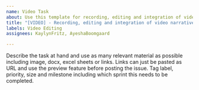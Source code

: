 ```yaml
---
name: Video Task
about: Use this template for recording, editing and integration of video narratives
title: "[VIDEO] - Recording, editing and integration of video narratives"
labels: Video Editing
assignees: KaylynFritz, AyeshaBoomgaard

---
```


Describe the task at hand and use as many relevant material as possible including image, docx, excel sheets or links. Links can just be pasted as URL and use the preview feature before posting the issue. Tag label, priority, size and milestone including which sprint this needs to be completed.
